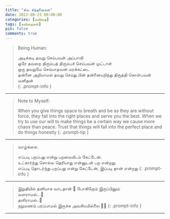```yaml
---
title: "சில சிந்தனைகள்"
date: 2022-08-23 00:00:00
categories: [கவிதை]
tags: [கவிதைகள்]
pin: false
comments: true
---
```


> Being Human:
> 
> அடிக்கடி தவறு செய்பவன் அப்பாவி <br>
> ஒரே தவறை திரும்பத் திரும்பச் செய்பவன் முட்டாள் <br>
> ஒரு தவறுமே செய்யாதவன் மரக்கட்டை <br>
> தன்னை அறியாமல் தவறு செய்து பின் தன்னையறிந்து திருத்தி கொள்பவன் மனிதன் <br>
{: .prompt-info }

---

> Note to Myself:
> 
> When you give things space to breath and be as they are without force, they fall into the right places and serve you the best.
> When we try to use our will to make things be a certain way we cause more chaos than peace. 
> Trust that things will fall into the perfect place and do things honestly
{: .prompt-tip }

---



> வாழ்க்கை:
> 
> எப்படி பறப்பது என்று பறவையிடம் கேட்டேன்.<br> உட்கார்ந்து சொல்ல தெரியாது என்னுடன் பற என்றது. <br>
> எப்படி தொடர்ந்து பறப்பது என்று கேட்டேன், இப்படி தான் என்றது
{: .prompt-info }

---


> இறுதியில் தனியாக வாடதான் 🍂 போகிறோம்
> இருப்பினும் <br> 
> வளராமல்...🍃 <br> 
> தளிராமல்..🌾 <br>
> நறுமணம் பரப்பாமல் ‌இருக்க அவசியமில்லை 🌻✨
{: .prompt-info }

---
